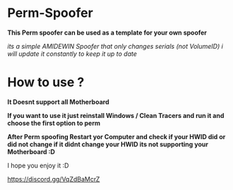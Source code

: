 # Perm-Spoofer

**This Perm spoofer can be used as a template for your own spoofer**

*its a simple AMIDEWIN Spoofer that only changes serials (not VolumeID) i will update it constantly to keep it up to date*

# How to use ?
**It Doesnt support all Motherboard**

**If you want to use it just reinstall Windows / Clean Tracers and run it and choose the first option to perm**

**After Perm spoofing Restart yor Computer and check if your HWID did or did not change if it didnt change your HWID its not supporting your Motherboard :D**

I hope you enjoy it :D

https://discord.gg/VqZdBaMcrZ
